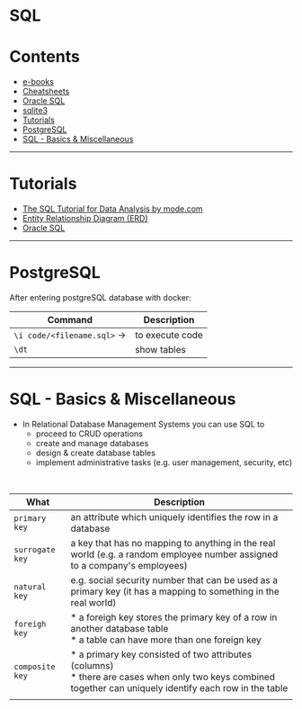 # SQL

Contents
=======================
* [e-books](https://github.com/dimi-fn/Various-Data-Science-Scripts/tree/main/Databases/SQL/e-books)
* [Cheatsheets](https://github.com/dimi-fn/Various-Data-Science-Scripts/tree/main/Databases/SQL/Cheatsheets)
* [Oracle SQL](https://github.com/dimi-fn/Various-Data-Science-Scripts/tree/main/Databases/SQL/Oracle%20SQL)
* [sqlite3](https://github.com/dimi-fn/Various-Data-Science-Scripts/tree/main/Databases/SQL/sqlite3)
* [Tutorials](#tutorials)
* [PostgreSQL](#postgresql)
* [SQL - Basics & Miscellaneous](#sql---basics--miscellaneous)

-------------------------

# Tutorials

* [The SQL Tutorial for Data Analysis by mode.com](https://mode.com/sql-tutorial/introduction-to-sql/)
* [Entity Relationship Diagram (ERD)](https://www.youtube.com/watch?v=QpdhBUYk7Kk&ab_channel=Lucidchart)
* [Oracle SQL](https://github.com/dimi-fn/Various-Data-Science-Scripts/tree/main/Databases/SQL/Oracle%20SQL)


-----------------

# PostgreSQL

After entering postgreSQL database with docker:

|Command|Description|
|--------|---------|
| `\i code/<filename.sql>` ->| to execute code |
| `\dt`| show tables|

-----------------

# SQL - Basics & Miscellaneous


* In Relational Database Management Systems you can use SQL to
    * proceed to CRUD operations
    * create and manage databases
    * design & create database tables
    * implement administrative tasks (e.g. user management, security, etc)

<br>    

|What|Description|
|--------|---------|
| `primary key`| an attribute which uniquely identifies the row in a database |
|`surrogate key`|a key that has no mapping to anything in the real world (e.g. a random employee number assigned to a company's employees)|
| `natural key`|e.g. social security number that can be used as a primary key (it has a mapping to something in the real world) |
| `foreigh key`| * a foreigh key stores the primary key of a row in another database table<br>* a table can have more than one foreign key |
|`composite key` | * a primary key consisted of two attributes (columns)<br>* there are cases when only two keys combined together can uniquely identify each row in the table |  
| | |
